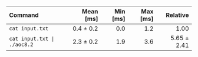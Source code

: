 | Command | Mean [ms] | Min [ms] | Max [ms] | Relative |
|:---|---:|---:|---:|---:|
| `cat input.txt` | 0.4 ± 0.2 | 0.0 | 1.2 | 1.00 |
| `cat input.txt \| ./aoc8.2` | 2.3 ± 0.2 | 1.9 | 3.6 | 5.65 ± 2.41 |
